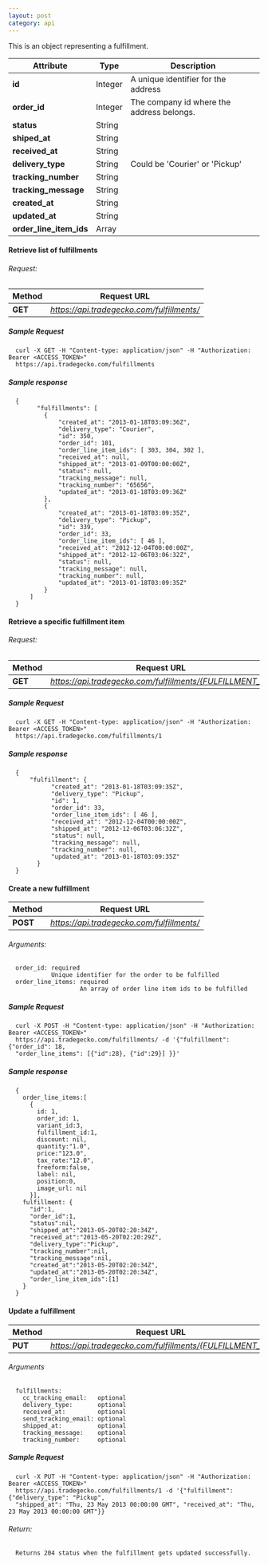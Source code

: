 ```yaml
---
layout: post
category: api
---
```

  This is an object representing a fulfillment.

Attribute                | Type          | Description
------------------------ | ------------- | ------------
**id**                   | Integer       | A unique identifier for the address       
**order_id**             | Integer       | The company id where the address belongs.
**status**               | String        |                                          
**shiped_at**            | String        |                                         
**received_at**          | String        |                                          
**delivery_type**        | String        | Could be 'Courier' or 'Pickup'           
**tracking_number**      | String        |                                          
**tracking_message**     | String        |                                          
**created_at**           | String        |                                          
**updated_at**           | String        |                                          
**order_line_item_ids**  | Array         |                                          

####   Retrieve list of fulfillments

###### Request:
Method     | Request URL   
-----------| ------------- 
**GET**    | *https://api.tradegecko.com/fulfillments/*

##### Sample Request

      curl -X GET -H "Content-type: application/json" -H "Authorization: Bearer <ACCESS_TOKEN>" 
      https://api.tradegecko.com/fulfillments

##### Sample response

      {
            "fulfillments": [
              {
                  "created_at": "2013-01-18T03:09:36Z",
                  "delivery_type": "Courier",
                  "id": 350,
                  "order_id": 101,
                  "order_line_item_ids": [ 303, 304, 302 ],
                  "received_at": null,
                  "shipped_at": "2013-01-09T00:00:00Z",
                  "status": null,
                  "tracking_message": null,
                  "tracking_number": "65656",
                  "updated_at": "2013-01-18T03:09:36Z"
              },
              {
                  "created_at": "2013-01-18T03:09:35Z",
                  "delivery_type": "Pickup",
                  "id": 339,
                  "order_id": 33,
                  "order_line_item_ids": [ 46 ],
                  "received_at": "2012-12-04T00:00:00Z",
                  "shipped_at": "2012-12-06T03:06:32Z",
                  "status": null,
                  "tracking_message": null,
                  "tracking_number": null,
                  "updated_at": "2013-01-18T03:09:35Z"
              }
          ]
      }

####  Retrieve a specific fulfillment item

###### Request:
Method     | Request URL   
-----------| ------------- 
**GET**    | *https://api.tradegecko.com/fulfillments/{FULFILLMENT_ID}*

##### Sample Request

      curl -X GET -H "Content-type: application/json" -H "Authorization: Bearer <ACCESS_TOKEN>" 
      https://api.tradegecko.com/fulfillments/1

##### Sample response

      {
          "fulfillment": {
                "created_at": "2013-01-18T03:09:35Z",
                "delivery_type": "Pickup",
                "id": 1,
                "order_id": 33,
                "order_line_item_ids": [ 46 ],
                "received_at": "2012-12-04T00:00:00Z",
                "shipped_at": "2012-12-06T03:06:32Z",
                "status": null,
                "tracking_message": null,
                "tracking_number": null,
                "updated_at": "2013-01-18T03:09:35Z"
            }
      }

#### Create a new fulfillment

Method     | Request URL   
-----------| ------------- 
**POST**   | *https://api.tradegecko.com/fulfillments/*


######     Arguments:
      order_id: required
                Unique identifier for the order to be fulfilled
      order_line_items: required
                        An array of order line item ids to be fulfilled

##### Sample Request

      curl -X POST -H "Content-type: application/json" -H "Authorization: Bearer <ACCESS_TOKEN>" 
      https://api.tradegecko.com/fulfillments/ -d '{"fulfillment": {"order_id": 18,
      "order_line_items": [{"id":28}, {"id":29}] }}'

##### Sample response

      {
        order_line_items:[
          {
            id: 1,
            order_id: 1,
            variant_id:3,
            fulfillment_id:1,
            discount: nil,
            quantity:"1.0",
            price:"123.0",
            tax_rate:"12.0",
            freeform:false,
            label: nil,
            position:0,
            image_url: nil
          }],
        fulfillment: {
          "id":1,
          "order_id":1,
          "status":nil,
          "shipped_at":"2013-05-20T02:20:34Z",
          "received_at":"2013-05-20T02:20:29Z",
          "delivery_type":"Pickup",
          "tracking_number":nil,
          "tracking_message":nil,
          "created_at":"2013-05-20T02:20:34Z",
          "updated_at":"2013-05-20T02:20:34Z",
          "order_line_item_ids":[1]
        }
      }

#### Update a fulfillment
Method     | Request URL   
-----------| ------------- 
**PUT**    | *https://api.tradegecko.com/fulfillments/{FULFILLMENT_ID}*

###### Arguments

      fulfillments:
        cc_tracking_email:   optional
        delivery_type:       optional
        received_at:         optional
        send_tracking_email: optional
        shipped_at:          optional
        tracking_message:    optional
        tracking_number:     optional

##### Sample Request

      curl -X PUT -H "Content-type: application/json" -H "Authorization: Bearer <ACCESS_TOKEN>" 
      https://api.tradegecko.com/fulfillments/1 -d '{"fulfillment": {"delivery_type": "Pickup", 
      "shipped_at": "Thu, 23 May 2013 00:00:00 GMT", "received_at": "Thu, 23 May 2013 00:00:00 GMT"}}

###### Return:
      Returns 204 status when the fulfillment gets updated successfully. 
